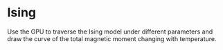 # Ising
Use the GPU to traverse the Ising model under different parameters and draw the curve of the total magnetic moment changing with temperature.
